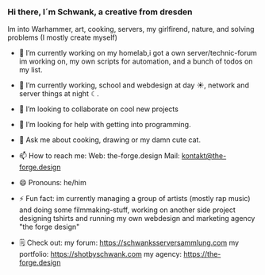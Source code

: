 ### Hi there, I´m Schwank, a creative from dresden

Im into Warhammer, art, cooking, servers, my girlfirend, nature, and solving problems (I mostly create myself)

- 🔭 I’m currently working on
    my homelab,i got a own server/technic-forum im working on, my own scripts for automation, and a bunch of todos on my list.
    
- 🌱 I’m currently
    working, school and webdesign at day ☀, network and server things at night ☾.
    
- 👯 I’m looking to collaborate on
    cool new projects
    
- 🤔 I’m looking for help with
    getting into programming.
    
- 💬 Ask me about
    cooking, drawing or my damn cute cat.
    
- 📫 How to reach me: 
    Web: the-forge.design
    Mail: kontakt@the-forge.design
    
- 😄 Pronouns:
    he/him
    
- ⚡ Fun fact:
    im currently managing a group of artists (mostly rap music) and doing some filmmaking-stuff, working on another side project designing tshirts and running my own webdesign and marketing agency "the forge design"

- 🗒️ Check out:
    my forum: https://schwanksserversammlung.com
    my portfolio: https://shotbyschwank.com
    my agency:    https://the-forge.design
